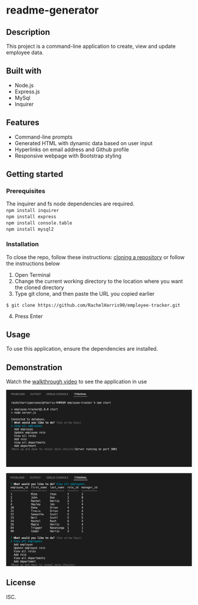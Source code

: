 # readme-generator

## Description
This project is a command-line application to create, view and update employee data.

## Built with
* Node.js
* Express.js
* MySql
* Inquirer 

## Features
* Command-line prompts
* Generated HTML with dynamic data based on user input
* Hyperlinks on email address and Github profile
* Responsive webpage with Bootstrap styling

## Getting started
### Prerequisites
The inquirer and fs node dependencies are required.  
`npm install inquirer`  
`npm install express`  
`npm install console.table`  
`npm install mysql2`

### Installation
To close the repo, follow these instructions:
[cloning a repository](https://docs.github.com/en/repositories/creating-and-managing-repositories/cloning-a-repository) or follow the instructions below

1. Open Terminal
2. Change the current working directory to the location where you want the cloned directory
3. Type git clone, and then paste the URL you copied earlier
```
$ git clone https://github.com/RachelHarris90/employee-tracker.git
```
4. Press Enter

## Usage
To use this application, ensure the dependencies are installed.

## Demonstration
Watch the [walkthrough video](https://drive.google.com/file/d/14xt_i_kaKYN8_9Mb-8rEC6UYWcWzIyMF/view) to see the application in use 

![Example of command-line](/assets/images/initial-prompts.png)

![Example of query results](/assets/images/view-all-employees.png)


## License
ISC.